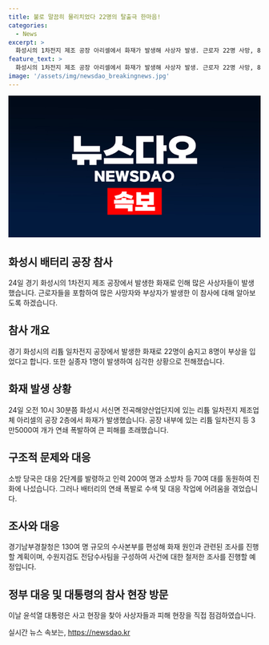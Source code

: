 ```yaml
---
title: 불로 말끔히 물리치었다 22명의 탈출극 한마음!
categories:
  - News
excerpt: >
  화성시의 1차전지 제조 공장 아리셀에서 화재가 발생해 사상자 발생. 근로자 22명 사망, 8명 부상, 실종자 1명. 소방대원들이 수색 중, 3만5000여개 완제품 전지 연쇄폭발. 현장에서 수습한 시신 신원 확인 어려움. 사망자 국적 중국인 18명, 외국인 20명, 한국인 2명. 경찰과 수원지검, 대통령까지 참여한 조사 중.
feature_text: >
  화성시의 1차전지 제조 공장 아리셀에서 화재가 발생해 사상자 발생. 근로자 22명 사망, 8명 부상, 실종자 1명. 소방대원들이 수색 중, 3만5000여개 완제품 전지 연쇄폭발. 현장에서 수습한 시신 신원 확인 어려움. 사망자 국적 중국인 18명, 외국인 20명, 한국인 2명. 경찰과 수원지검, 대통령까지 참여한 조사 중.
image: '/assets/img/newsdao_breakingnews.jpg'
---
```


<p><img src="/assets/img/newsdao_breakingnews.jpg" alt="implanttips 속보" /></p>

<h2 data-ke-size="size26">화성시 배터리 공장 참사</h2>

<p data-ke-size="size16">24일 경기 화성시의 1차전지 제조 공장에서 발생한 화재로 인해 많은 사상자들이 발생했습니다. 근로자들을 포함하여 많은 사망자와 부상자가 발생한 이 참사에 대해 알아보도록 하겠습니다.</p>

<h2 data-ke-size="size24">참사 개요</h2>

<p data-ke-size="size16">경기 화성시의 리튬 일차전지 공장에서 발생한 화재로 22명이 숨지고 8명이 부상을 입었다고 합니다. 또한 실종자 1명이 발생하여 심각한 상황으로 전해졌습니다.</p>

<h2 data-ke-size="size24">화재 발생 상황</h2>

<p data-ke-size="size16">24일 오전 10시 30분쯤 화성시 서신면 전곡해양산업단지에 있는 리튬 일차전지 제조업체 아리셀의 공장 2층에서 화재가 발생했습니다. 공장 내부에 있는 리튬 일차전지 등 3만5000여 개가 연쇄 폭발하여 큰 피해를 초래했습니다.</p>

<h2 data-ke-size="size24">구조적 문제와 대응</h2>

<p data-ke-size="size16">소방 당국은 대응 2단계를 발령하고 인력 200여 명과 소방차 등 70여 대를 동원하여 진화에 나섰습니다. 그러나 배터리의 연쇄 폭발로 수색 및 대응 작업에 어려움을 겪었습니다.</p>

<h2 data-ke-size="size24">조사와 대응</h2>

<p data-ke-size="size16">경기남부경찰청은 130여 명 규모의 수사본부를 편성해 화재 원인과 관련된 조사를 진행할 계획이며, 수원지검도 전담수사팀을 구성하여 사건에 대한 철저한 조사를 진행할 예정입니다.</p>

<h2 data-ke-size="size24">정부 대응 및 대통령의 참사 현장 방문</h2>

<p data-ke-size="size16">이날 윤석열 대통령은 사고 현장을 찾아 사상자들과 피해 현장을 직접 점검하였습니다.</p>
실시간 뉴스 속보는, <a href="https://newsdao.kr" rel="dofollow">https://newsdao.kr</a>


